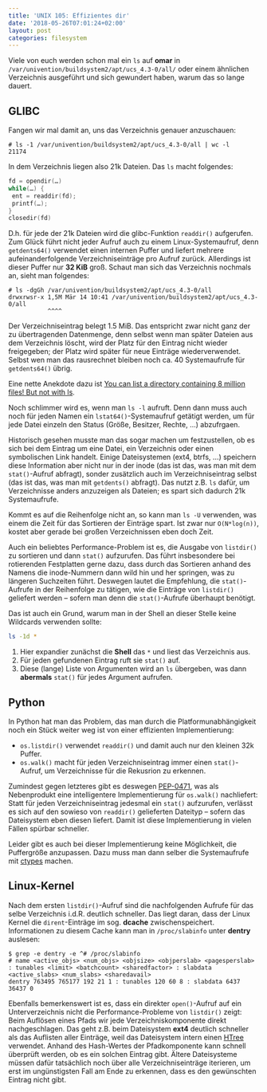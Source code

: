 ```yaml
---
title: 'UNIX 105: Effizientes dir'
date: '2018-05-26T07:01:24+02:00'
layout: post
categories: filesystem
---
```


Viele von euch werden schon mal ein `ls` auf **omar** in `/var/univention/buildsystem2/apt/ucs_4.3-0/all/` oder einem ähnlichen Verzeichnis ausgeführt und sich gewundert haben, warum das so lange dauert.

## GLIBC

Fangen wir mal damit an, uns das Verzeichnis genauer anzuschauen:

```console
# ls -1 /var/univention/buildsystem2/apt/ucs_4.3-0/all | wc -l
21174
```

In dem Verzeichnis liegen also 21k Dateien. Das `ls` macht folgendes:
```c
fd = opendir(…)
while(…) {
 ent = readdir(fd);
 printf(…);
}
closedir(fd)
```

D.h. für jede der 21k Dateien wird die glibc-Funktion `readdir()` aufgerufen.
Zum Glück führt nicht jeder Aufruf auch zu einem Linux-Systemaufruf, denn `getdents64()` verwendet einen internen Puffer und liefert mehrere aufeinanderfolgende Verzeichniseinträge pro Aufruf zurück.
Allerdings ist dieser Puffer nur **32 KiB** groß.
Schaut man sich das Verzeichnis nochmals an, sieht man folgendes:

```console
# ls -dgGh /var/univention/buildsystem2/apt/ucs_4.3-0/all
drwxrwsr-x 1,5M Mär 14 10:41 /var/univention/buildsystem2/apt/ucs_4.3-0/all
           ^^^^
```

Der Verzeichniseintrag belegt 1.5 MiB.
Das entspricht zwar nicht ganz der zu übertragenden Datenmenge, denn selbst wenn man später Dateien aus dem Verzeichnis löscht, wird der Platz für den Eintrag nicht wieder freigegeben;
der Platz wird später für neue Einträge wiederverwendet.
Selbst wen man das rausrechnet bleiben noch ca. 40 Systemaufrufe für `getdents64()` übrig.

Eine nette Anekdote dazu ist [You can list a directory containing 8 million files! But not with ls](http://be-n.com/spw/you-can-list-a-million-files-in-a-directory-but-not-with-ls.html).

Noch schlimmer wird es, wenn man `ls -l` aufruft. Denn dann muss auch noch für jeden Namen ein `lstat64()`-Systemaufruf getätigt werden, um für jede Datei einzeln den Status (Größe, Besitzer, Rechte, …) abzufrgaen.

Historisch gesehen musste man das sogar machen um festzustellen, ob es sich bei dem Eintrag um eine Datei, ein Verzeichnis oder einen symbolischen Link handelt.
Einige Dateisystemen (ext4, btrfs, …) speichern diese Information aber nicht nur in der inode (das ist das, was man mit dem `stat()`-Aufruf abfragt), sonder zusätzlich auch im Verzeichniseintrag selbst (das ist das, was man mit `getdents()` abfragt).
Das nutzt z.B. `ls` dafür, um Verzeichnisse anders anzuzeigen als Dateien; es spart sich dadurch 21k Systemaufrufe.

Kommt es auf die Reihenfolge nicht an, so kann man `ls -U` verwenden, was einem die Zeit für das Sortieren der Einträge spart.
Ist zwar nur `O(N*log(n))`, kostet aber gerade bei großen Verzeichnissen eben doch Zeit.

Auch ein beliebtes Performance-Problem ist es, die Ausgabe von `listdir()` zu sortieren und dann `stat()` aufzurufen.
Das führt insbesondere bei rotierenden Festplatten gerne dazu, dass durch das Sortieren anhand des Namens die inode-Nummern dann wild hin und her springen, was zu längeren Suchzeiten führt.
Deswegen lautet die Empfehlung, die `stat()`-Aufrufe in der Reihenfolge zu tätigen, wie die Einträge von `listdir()` geliefert werden – sofern man denn die `stat()`-Aufrufe überhaupt benötigt.

Das ist auch ein Grund, warum man in der Shell an dieser Stelle keine Wildcards verwenden sollte:
```bash
ls -1d *
```

1. Hier expandier zunächst die **Shell** das `*` und liest das Verzeichnis aus.
2. Für jeden gefundenen Eintrag ruft sie `stat()` auf.
3. Diese (lange) Liste von Argumenten wird an `ls` übergeben, was dann **abermals** `stat()` für jedes Argument aufrufen.

## Python

In Python hat man das Problem, das man durch die Platformunabhängigkeit noch ein Stück weiter weg ist von einer effizienten Implementierung:

- `os.listdir()` verwendet `readdir()` und damit auch nur den kleinen 32k Puffer.
- `os.walk()` macht für jeden Verzeichniseintrag immer einen `stat()`-Aufruf, um Verzeichnisse für die Rekusrion zu erkennen.

Zumindest gegen letzteres gibt es deswegen [PEP-0471](https://www.python.org/dev/peps/pep-0471/), was als Nebenprodukt eine intelligentere Implementierung für `os.walk()` nachliefert:
Statt für jeden Verzeichniseintrag jedesmal ein `stat()` aufzurufen, verlässt es sich auf den sowieso von `readdir()` gelieferten Dateityp – sofern das Dateisystem eben diesen liefert.
Damit ist diese Implementierung in vielen Fällen spürbar schneller.

Leider gibt es auch bei dieser Implementierung keine Möglichkeit, die Puffergröße anzupassen.
Dazu muss man dann selber die Systemaufrufe mit [ctypes](https://stackoverflow.com/questions/37032203/make-syscall-in-python) machen.

## Linux-Kernel

Nach dem ersten `listdir()`-Aufruf sind die nachfolgenden Aufrufe für das selbe Verzeichnis i.d.R. deutlich schneller.
Das liegt daran, dass der Linux Kernel die `dirent`-Einträge im sog. **dcache** zwischenspeichert.
Informationen zu diesem Cache kann man in `/proc/slabinfo` unter **dentry** auslesen:

```console
$ grep -e dentry -e ^# /proc/slabinfo
# name <active_objs> <num_objs> <objsize> <objperslab> <pagesperslab> : tunables <limit> <batchcount> <sharedfactor> : slabdata <active_slabs> <num_slabs> <sharedavail>
dentry 763495 765177 192 21 1 : tunables 120 60 8 : slabdata 6437 36437 0
```

Ebenfalls bemerkenswert ist es, dass ein direkter `open()`-Aufruf auf ein Unterverzeichnis nicht die Performance-Probleme von `listdir()` zeigt:
Beim Auflösen eines Pfads wir jede Verzeichniskomponente direkt nachgeschlagen.
Das geht z.B. beim Dateisystem **ext4** deutlich schneller als das Auflisten aller Einträge, weil das Dateisystem intern einen [HTree](https://en.wikipedia.org/wiki/HTree) verwendet.
Anhand des Hash-Wertes der Pfadkomponente kann schnell überprüft werden, ob es ein solchen Eintrag gibt.
Ältere Dateisysteme müssen dafür tatsächlich noch über alle Verzeichniseinträge iterieren, um erst im ungünstigsten Fall am Ende zu erkennen, dass es den gewünschten Eintrag nicht gibt.
